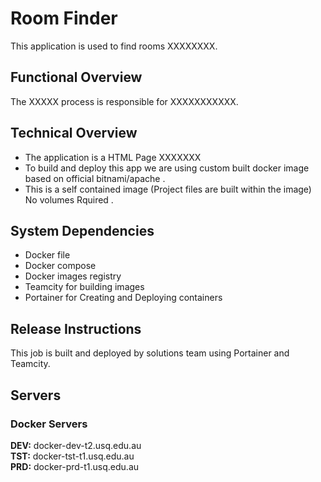 # Room Finder

This application is used to find rooms XXXXXXXX. 
## Functional Overview

The XXXXX process is responsible for XXXXXXXXXXX.  

## Technical Overview

* The application is a HTML Page XXXXXXX
* To build and deploy this app we are using custom built docker image based on official bitnami/apache .
* This is a self contained image (Project files are built within the image) No volumes Rquired .
   


## System Dependencies

* Docker file
* Docker compose
* Docker images registry 
* Teamcity for building images
* Portainer for Creating and Deploying containers

  
## Release Instructions

This job is built and deployed by solutions team using Portainer and Teamcity.  

## Servers
### Docker Servers
**DEV:** docker-dev-t2&#46;usq&#46;edu&#46;au  
**TST:** docker-tst-t1&#46;usq&#46;edu&#46;au   
**PRD:** docker-prd-t1&#46;usq&#46;edu&#46;au   
